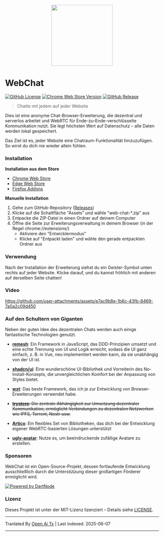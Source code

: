 <p align="center">
  <img src="https://github.com/molvqingtai/WebChat/blob/master/public/logo.png" width="200px"/>
</p>

# WebChat

[![GitHub License](https://img.shields.io/github/license/molvqingtai/WebChat)](https://github.com/molvqingtai/WebChat/blob/master/LICENSE) [![Chrome Web Store Version](https://img.shields.io/chrome-web-store/v/cpaedhbidlpnbdfegakhiamfpndhjpgf)](https://chromewebstore.google.com/detail/webchat/cpaedhbidlpnbdfegakhiamfpndhjpgf) [![GitHub Release](https://img.shields.io/github/v/release/molvqingtai/WebChat)](https://github.com/molvqingtai/WebChat/releases)

> Chatte mit jedem auf jeder Website

Dies ist eine anonyme Chat-Browser-Erweiterung, die dezentral und serverlos arbeitet und WebRTC für Ende-zu-Ende-verschlüsselte Kommunikation nutzt. Sie legt höchsten Wert auf Datenschutz – alle Daten werden lokal gespeichert.

Das Ziel ist es, jeder Website eine Chatraum-Funktionalität hinzuzufügen. So wirst du dich nie wieder allein fühlen.

### Installation

**Installation aus dem Store**

- [Chrome Web Store](https://chromewebstore.google.com/detail/webchat/cpaedhbidlpnbdfegakhiamfpndhjpgf)
- [Edge Web Store](https://microsoftedge.microsoft.com/addons/detail/mmfdplbomjjlgdffecapcpgjmhfhmiob)
- [Firefox Addons](https://addons.mozilla.org/firefox/addon/webchat/)

**Manuelle Installation**

1. Gehe zum GitHub-Repository ([Releases](https://github.com/molvqingtai/WebChat/releases))
2. Klicke auf die Schaltfläche "Assets" und wähle "web-chat-*.zip" aus
3. Entpacke die ZIP-Datei in einen Ordner auf deinem Computer
4. Öffne die Seite zur Erweiterungsverwaltung in deinem Browser (in der Regel chrome://extensions/)
   - Aktiviere den "Entwicklermodus"
   - Klicke auf "Entpackt laden" und wähle den gerade entpackten Ordner aus

### Verwendung

Nach der Installation der Erweiterung siehst du ein Geister-Symbol unten rechts auf jeder Website. Klicke darauf, und du kannst fröhlich mit anderen auf derselben Seite chatten!

### Video

https://github.com/user-attachments/assets/e7ac9b8e-1b6c-43fb-8469-7a0a2c09d450

### Auf den Schultern von Giganten

Neben der guten Idee des dezentralen Chats werden auch einige fantastische Technologien genutzt.

- **[remesh](https://github.com/remesh-js/remesh)**: Ein Framework in JavaScript, das DDD-Prinzipien umsetzt und eine echte Trennung von UI und Logik erreicht, sodass die UI ganz einfach, z. B. in Vue, neu implementiert werden kann, da sie unabhängig von der UI ist.

- **[shadcn/ui](https://ui.shadcn.com/)**: Eine wunderschöne UI-Bibliothek und Vorreiterin des No-Install-Konzepts, die unvergleichlichen Komfort bei der Anpassung von Styles bietet.

- **[wxt](https://wxt.dev/)**: Das beste Framework, das ich je zur Entwicklung von Browser-Erweiterungen verwendet habe.

- ~~**[trystero](https://github.com/dmotz/trystero)**: Die zentrale Abhängigkeit zur Umsetzung dezentraler Kommunikation, ermöglicht Verbindungen zu dezentralen Netzwerken wie IPFS, Torrent, Nostr usw.~~
- **[Artico](https://github.com/matallui/artico)**: Ein flexibles Set von Bibliotheken, das dich bei der Entwicklung eigener WebRTC-basierten Lösungen unterstützt

- **[ugly-avatar](https://github.com/txstc55/ugly-avatar)**: Nutze es, um beeindruckende zufällige Avatare zu erstellen.

### Sponsoren

WebChat ist ein Open-Source-Projekt, dessen fortlaufende Entwicklung ausschließlich durch die Unterstützung dieser großartigen Förderer ermöglicht wird.

[![Powered by DartNode](https://dartnode.com/branding/DN-Open-Source-sm.png)](https://dartnode.com "Powered by DartNode - Free VPS for Open Source")

### Lizenz

Dieses Projekt ist unter der MIT-Lizenz lizenziert – Details siehe [LICENSE](https://github.com/molvqingtai/WebChat/blob/master/LICENSE).

---

Tranlated By [Open Ai Tx](https://github.com/OpenAiTx/OpenAiTx) | Last indexed: 2025-06-07

---